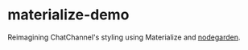 # materialize-demo

Reimagining ChatChannel's styling using Materialize and [nodegarden](https://github.com/pakastin/nodegarden).  
